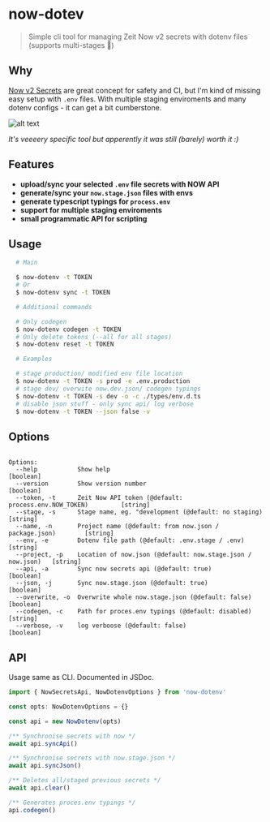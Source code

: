 # now-dotev

> Simple cli tool for managing Zeit Now v2 secrets with dotenv files (supports multi-stages 🙌)

## Why

[Now v2 Secrets](https://zeit.co/docs/v2/environment-variables-and-secrets) are great concept for safety and CI, but I'm kind of missing easy setup with `.env` files. With multiple staging enviroments and many dotenv configs - it can get a bit cumberstone.

![alt text](https://imgs.xkcd.com/comics/is_it_worth_the_time.png)

_It's veeeery specific tool but apperently it was still (barely) worth it :)_

## Features

- **upload/sync your selected `.env` file secrets with NOW API**
- **generate/sync your `now.stage.json` files with envs**
- **generate typescript typings for `process.env`**
- **support for multiple staging enviroments**
- **small programmatic API for scripting**

## Usage

```bash
  # Main

  $ now-dotenv -t TOKEN
  # Or
  $ now-dotenv sync -t TOKEN

  # Additional commands

  # Only codegen
  $ now-dotenv codegen -t TOKEN
  # Only delete tokens (--all for all stages)
  $ now-dotenv reset -t TOKEN

  # Examples

  # stage production/ modified env file location
  $ now-dotenv -t TOKEN -s prod -e .env.production
  # stage dev/ overwite now.dev.json/ codegen typings
  $ now-dotenv -t TOKEN -s dev -o -c ./types/env.d.ts
  # disable json stuff - only sync api/ log verbose
  $ now-dotenv -t TOKEN --json false -v
```

## Options

```

Options:
  --help           Show help                                                    [boolean]
  --version        Show version number                                          [boolean]
  --token, -t      Zeit Now API token (@default: process.env.NOW_TOKEN)         [string]
  --stage, -s      Stage name, eg. "development (@default: no staging)          [string]
  --name, -n       Project name (@default: from now.json / package.json)        [string]
  --env, -e        Dotenv file path (@default: .env.stage / .env)               [string]
  --project, -p    Location of now.json (@default: now.stage.json / now.json)   [string]
  --api, -a        Sync now secrets api (@default: true)                        [boolean]
  --json, -j       Sync now.stage.json (@default: true)                         [boolean]
  --overwrite, -o  Overwrite whole now.stage.json (@default: false)             [boolean]
  --codegen, -c    Path for proces.env typings (@default: disabled)             [string]
  --verbose, -v    log verboose (@default: false)                               [boolean]

```

## API

Usage same as CLI. Documented in JSDoc.

```ts
import { NowSecretsApi, NowDotenvOptions } from 'now-dotenv'

const opts: NowDotenvOptions = {}

const api = new NowDotenv(opts)

/** Synchronise secrets with now */
await api.syncApi()

/** Synchronise secrets with now.stage.json */
await api.syncJson()

/** Deletes all/staged previous secrets */
await api.clear()

/** Generates proces.env typings */
api.codegen()
```
